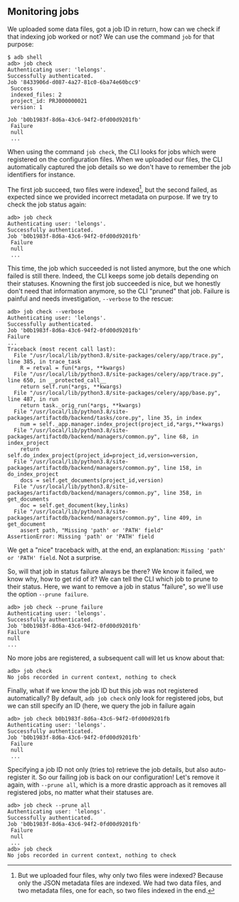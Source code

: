 ## Monitoring jobs

We uploaded some data files, got a job ID in return, how can we check if that indexing job worked or not? We can use the
command `job` for that purpose:

```
$ adb shell
adb> job check
Authenticating user: 'lelongs'.
Successfully authenticated.
Job '8433906d-d087-4a27-81c0-6ba74e60bcc9'
 Success
 indexed_files: 2
 project_id: PRJ000000021
 version: 1

Job 'b0b1983f-8d6a-43c6-94f2-0fd00d9201fb'
 Failure
 null
 ...
```

When using the command `job check`, the CLI looks for jobs which were registered on the configuration files. When we
uploaded our files, the CLI automatically captured the job details so we don't have to remember the job identifiers for
instance.

The first job succeed, two files were indexed[^4], but the second failed, as expected since we provided incorrect
metadata on purpose. If we try to check the job status again:

```
adb> job check
Authenticating user: 'lelongs'.
Successfully authenticated.
Job 'b0b1983f-8d6a-43c6-94f2-0fd00d9201fb'
 Failure
 null
 ...
 ```

 This time, the job which succeeded is not listed anymore, but the one which failed is still there. Indeed, the CLI
 keeps some job details depending on their statuses. Knowning the first job succeeded is nice, but we honestly don't
 need that information anymore, so the CLI "pruned" that job. Failure is painful and needs investigation, `--verbose` to
 the rescue:

 ```
 adb> job check --verbose
Authenticating user: 'lelongs'.
Successfully authenticated.
Job 'b0b1983f-8d6a-43c6-94f2-0fd00d9201fb'
 Failure
 ...
 Traceback (most recent call last):
   File "/usr/local/lib/python3.8/site-packages/celery/app/trace.py", line 385, in trace_task
     R = retval = fun(*args, **kwargs)
   File "/usr/local/lib/python3.8/site-packages/celery/app/trace.py", line 650, in __protected_call__
     return self.run(*args, **kwargs)
   File "/usr/local/lib/python3.8/site-packages/celery/app/base.py", line 487, in run
     return task._orig_run(*args, **kwargs)
   File "/usr/local/lib/python3.8/site-packages/artifactdb/backend/tasks/core.py", line 35, in index
     num = self._app.manager.index_project(project_id,*args,**kwargs)
   File "/usr/local/lib/python3.8/site-packages/artifactdb/backend/managers/common.py", line 68, in index_project
     return self.do_index_project(project_id=project_id,version=version,
   File "/usr/local/lib/python3.8/site-packages/artifactdb/backend/managers/common.py", line 158, in do_index_project
     docs = self.get_documents(project_id,version)
   File "/usr/local/lib/python3.8/site-packages/artifactdb/backend/managers/common.py", line 358, in get_documents
     doc = self.get_document(key,links)
   File "/usr/local/lib/python3.8/site-packages/artifactdb/backend/managers/common.py", line 409, in get_document
     assert path, "Missing 'path' or 'PATH' field"
 AssertionError: Missing 'path' or 'PATH' field
 ```

 We get a "nice" traceback with, at the end, an explanation: `Missing 'path' or 'PATH' field`. Not a surprise.

 So, will that job in status failure always be there? We know it failed, we know why, how to get rid of it? We can tell
 the CLI which job to prune to their status. Here, we want to remove a job in status "failure", so we'll use the option
 `--prune failure`.
 
 ```
 adb> job check --prune failure
Authenticating user: 'lelongs'.
Successfully authenticated.
Job 'b0b1983f-8d6a-43c6-94f2-0fd00d9201fb'
 Failure
 null
 ...
```

No more jobs are registered, a subsequent call will let us know about that:

```
adb> job check
No jobs recorded in current context, nothing to check
```

Finally, what if we know the job ID but this job was not registered automatically? By default, `adb job check` only look
for registered jobs, but we can still specify an ID (here, we query the job in failure again

```
adb> job check b0b1983f-8d6a-43c6-94f2-0fd00d9201fb
Authenticating user: 'lelongs'.
Successfully authenticated.
Job 'b0b1983f-8d6a-43c6-94f2-0fd00d9201fb'
 Failure
 null
 ...
```

Specifying a job ID not only (tries to) retrieve the job details, but also auto-register it. So our failing job is back
on our configuration! Let's remove it again, with `--prune all`, which is a more drastic approach as it removes all
registered jobs, no matter what their statuses are.

```
adb> job check --prune all
Authenticating user: 'lelongs'.
Successfully authenticated.
Job 'b0b1983f-8d6a-43c6-94f2-0fd00d9201fb'
 Failure
 null
 ...
adb> job check
No jobs recorded in current context, nothing to check
```

[^4]: But we uploaded four files, why only two files were indexed? Because only the JSON metadata files are indexed. We had
  two data files, and two metadata files, one for each, so two files indexed in the end.

